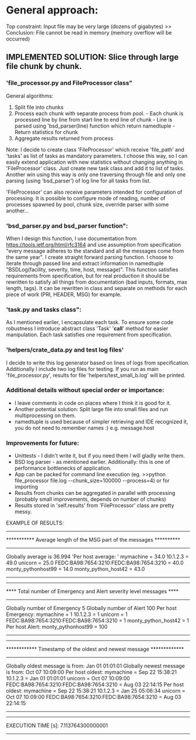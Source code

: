 # General approach:

Top constraint: Input file may be very large (dozens of gigabytes) >> Conclusion: File cannot be read in memory (memory overflow will be occurred)


## IMPLEMENTED SOLUTION: Slice through large file chunk by chunk. 


### 'file_processor.py and FileProcessor class"
General algorithms: 
1. Split file into chunks
2. Process each chunk with separate process from pool.
		- Each chunk is processed line by line from start line to end line of chunk
		- Line is parsed using 'bsd_parser(line) function which return namedtuple 
		- Return statistics for chunk
3. Aggregate results returned from process
	
Note: I decide to create class 'FileProcessor' which receive 'file_path' and 'tasks' as list of tasks as mandatory parameters. I choose this way, so I can easily extend application with new statistics without changing anything in 'FileProcessor' class. Just create new task class and add it to list of tasks. Another win using this way is only one traversing through file and only one parsing (using 'bsd_parser') of log line for all tasks from list. 
	
'FileProcessor' can also receive parameters intended for configuration of processing. It is possible to configure mode of reading, number of processes spawned by pool, chunk size, override parser with some another...
	

### 'bsd_parser.py and bsd_parser function": 
When I design this function, I use documentation from https://tools.ietf.org/html/rfc3164 and use assumption from specification "every message adheres to the standard and all the messages come from the same year". I create straight forward parsing function. I choose to iterate through passed line and extract information in namedtuple "BSDLog(facility, severity, time, host, message)".
This function satisfies requirements from specification, but for real production it should be rewritten to satisfy all things from documentation (bad inputs, formats, max length, tags). It can be rewritten in class and separate on methods for each piece of work (PRI, HEADER, MSG) for example.
	
	
### 'task.py and tasks class": 
As I mentioned earlier, I encapsulate each task. To ensure some code robustness I introduce abstract class 'Task' '__call__' method for easier manipulation. 
Each task satisfies one requirement from specification.


### 'helpers/crate_data.py and test log files'
I decide to write this log generator based on lines of logs from specification. Additionally I include two log files for testing. If you run as main 'file_processor.py', results for file 'helpers/test_small_b.log' will be printed.



### Additional details without special order or importance:
- I leave comments in code on places where I think it is good for it.
- Another potential solution: Split large file into small files and run multiprocessing on them.
- namedtuple is used because of simpler retrieving and IDE recognized it, you do not need to remember names :) e.g. message.host

### Improvements for future:
- Unittests - I didn't write it, but if you need them I will gladly write them.
- BSD log parser - as mentioned earlier. Additionally: this is one of performance bottlenecks of application.
- App can be packed for command line execution (eg. >>python file_processor file.log --chunk_size=100000 --process=4) or for importing
- Results from chunks can be aggregated in parallel with processing (probably small improvements, depends on number of chunks)
- Results stored in 'self.results' from 'FileProcessor' class are pretty messy. 


EXAMPLE OF RESULTS:

*********************************************************************
*********** Average length of the MSG part of the messages **********
*********************************************************************
Globally average is 36.994
'Per host average: '
		 mymachine = 34.0
		 10.1.2.3 = 49.0
		 unicorn = 25.0
		 FEDC:BA98:7654:3210:FEDC:BA98:7654:3210 = 40.0
		 monty_pythonhost99 = 14.0
		 monty_python_host42 = 43.0
*********************************************************************


*********************************************************************
**** Total number of Emergency and Alert severity level messages ****
*********************************************************************
Globally number of Emergency 5
Globally number of Alert 100
Per host Emergency: 
		 mymachine = 1
		 10.1.2.3 = 1
		 unicorn = 1
		 FEDC:BA98:7654:3210:FEDC:BA98:7654:3210 = 1
		 monty_python_host42 = 1
Per host Alert: 
		 monty_pythonhost99 = 100
*********************************************************************


*********************************************************************
************ Timestamp of the oldest and newest message *************
*********************************************************************
Globally oldest message is from: Jan 01 01:01:01
Globally newest message is from: Oct 07 10:09:00
Per host oldest: 
		 mymachine = Sep 22 15:38:21
		 10.1.2.3 = Jan 01 01:01:01
		 unicorn = Oct 07 10:09:00
		 FEDC:BA98:7654:3210:FEDC:BA98:7654:3210 = Aug 03 22:14:15
Per host oldest: 
		 mymachine = Sep 22 15:38:21
		 10.1.2.3 = Jan 25 05:06:34
		 unicorn = Oct 07 10:09:00
		 FEDC:BA98:7654:3210:FEDC:BA98:7654:3210 = Aug 03 22:14:15
*********************************************************************


*********************************************************************
EXECUTION TIME [s]: 7.113764300000001
*********************************************************************

